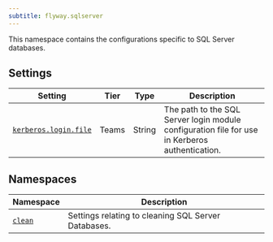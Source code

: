```yaml
---
subtitle: flyway.sqlserver
---
```


This namespace contains the configurations specific to SQL Server databases.

## Settings

| Setting                                                                                                                             | Tier  | Type   | Description                                                                                    |
|-------------------------------------------------------------------------------------------------------------------------------------|-------|--------|------------------------------------------------------------------------------------------------|
| [`kerberos.login.file`](<Configuration/Flyway Namespace/Flyway SQL Server Namespace/Flyway SQL Server Kerberos Login File Setting>) | Teams | String | The path to the SQL Server login module configuration file for use in Kerberos authentication. |

## Namespaces

| Namespace                                                                                                 | Description                                         |
|-----------------------------------------------------------------------------------------------------------|-----------------------------------------------------|
| [`clean`](<Configuration/Flyway Namespace/Flyway SQL Server Namespace/Flyway SQL Server Clean Namespace>) | Settings relating to cleaning SQL Server Databases. |
